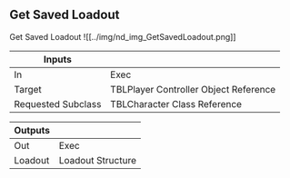 ## Get Saved Loadout
Get Saved Loadout
![[../img/nd_img_GetSavedLoadout.png]]

|Inputs||
|--|--|
| In | Exec |
| Target | TBLPlayer Controller Object Reference |
| Requested Subclass | TBLCharacter Class Reference |

|Outputs||
|--|--|
| Out | Exec |
| Loadout | Loadout Structure |
